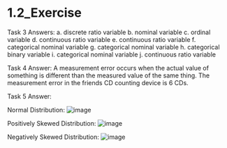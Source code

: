 # 1.2_Exercise

Task 3 Answers:
a. discrete ratio variable
b. nominal variable
c. ordinal variable
d. continuous ratio variable
e. continuous ratio variable
f. categorical nominal variable
g. categorical nominal variable
h. categorical binary variable
i. categorical nominal variable
j. continuous ratio variable

Task 4 Answer:
A measurement error occurs when the actual value of something is different than the measured value of the same thing.
The measurement error in the friends CD counting device is 6 CDs.

Task 5 Answer:

Normal Distribution:
![image](https://user-images.githubusercontent.com/89809634/144720134-0001b0d2-b776-4a7b-b05b-2565a29ed9a6.png)

Positively Skewed Distribution:
![image](https://user-images.githubusercontent.com/89809634/144720143-31649b63-d19f-4ace-9a42-4c1a70d84dee.png)

Negatively Skewed Distribution:
![image](https://user-images.githubusercontent.com/89809634/144720151-fb884fd7-e5ca-4378-b230-33c66fbeac76.png)
